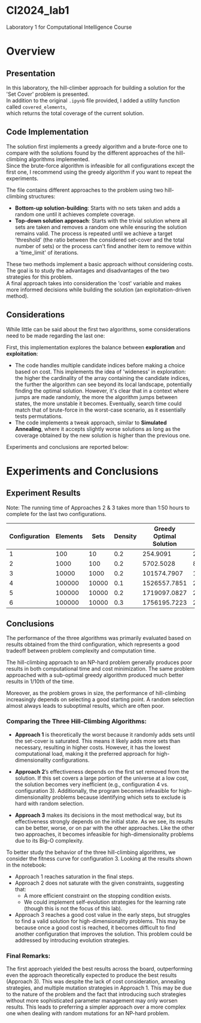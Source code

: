 # CI2024_lab1
Laboratory 1 for Computational Intelligence Course

# Overview
## Presentation
In this laboratory, the hill-climber approach for building a solution for the 'Set Cover' problem is presented.  
In addition to the original `.ipynb` file provided, I added a utility function called `covered_elements`,  
which returns the total coverage of the current solution.

## Code Implementation
The solution first implements a greedy algorithm and a brute-force one to compare with the solutions found by the different approaches of the hill-climbing algorithms implemented.  
Since the brute-force algorithm is infeasible for all configurations except the first one, I recommend using the greedy algorithm if you want to repeat the experiments.

The file contains different approaches to the problem using two hill-climbing structures:

* **Bottom-up solution-building**: Starts with no sets taken and adds a random one until it achieves complete coverage.
* **Top-down solution approach**: Starts with the trivial solution where all sets are taken and removes a random one while ensuring the solution remains valid. The process is repeated until we achieve a target 'threshold' (the ratio between the considered set-cover and the total number of sets) or the process can't find another item to remove within a 'time_limit' of iterations.

These two methods implement a basic approach without considering costs. The goal is to study the advantages and disadvantages of the two strategies for this problem.  
A final approach takes into consideration the 'cost' variable and makes more informed decisions while building the solution (an exploitation-driven method).

## Considerations
While little can be said about the first two algorithms, some considerations need to be made regarding the last one:

First, this implementation explores the balance between **exploration** and **exploitation**:

* The code handles multiple candidate indices before making a choice based on cost. This implements the idea of 'wideness' in exploration: the higher the cardinality of the array containing the candidate indices, the further the algorithm can see beyond its local landscape, potentially finding the optimal solution. However, it's clear that in a context where jumps are made randomly, the more the algorithm jumps between states, the more unstable it becomes. Eventually, search time could match that of brute-force in the worst-case scenario, as it essentially tests permutations.
* The code implements a tweak approach, similar to **Simulated Annealing**, where it accepts slightly worse solutions as long as the coverage obtained by the new solution is higher than the previous one.

Experiments and conclusions are reported below:

# Experiments and Conclusions

## Experiment Results
Note: The running time of Approaches 2 & 3 takes more than 1:50 hours to complete for the last two configurations.

| Configuration | Elements | Sets   | Density | Greedy Optimal Solution | Approach 1   | Approach 2   | Approach 3    |
|---------------|----------|--------|---------|-------------------------|--------------|--------------|---------------|
| 1             | 100      | 10     | 0.2     | 254.9091                | 281.8948     | 254.9091     | 254.9091      |
| 2             | 1000     | 100    | 0.2     | 5702.5028               | 8527.5181    | 14023.5398   | 10326.0617    |
| 3             | 10000    | 1000   | 0.2     | 101574.7907             | 158757.5319  | 1710263.6344 | 183182.3254   |
| 4             | 100000   | 10000  | 0.1     | 1526557.7851            | 2411102.0418 | 50234342.6956| 2415922.1224  |
| 5             | 100000   | 10000  | 0.2     | 1719097.0827            | 2585915.2155 | 4484641.2155 | 2585180.2155  |
| 6             | 100000   | 10000  | 0.3     | 1756195.7223            | 2522800.3354 | /            | 413672179.8582  |

## Conclusions
The performance of the three algorithms was primarily evaluated based on results obtained from the third configuration, which represents a good tradeoff between problem complexity and computation time.

The hill-climbing approach to an NP-hard problem generally produces poor results in both computational time and cost minimization. The same problem approached with a sub-optimal greedy algorithm produced much better results in 1/10th of the time.

Moreover, as the problem grows in size, the performance of hill-climbing increasingly depends on selecting a good starting point. A random selection almost always leads to suboptimal results, which are often poor.

### Comparing the Three Hill-Climbing Algorithms:

- **Approach 1** is theoretically the worst because it randomly adds sets until the set-cover is saturated. This means it likely adds more sets than necessary, resulting in higher costs. However, it has the lowest computational load, making it the preferred approach for high-dimensionality configurations.
  
- **Approach 2**’s effectiveness depends on the first set removed from the solution. If this set covers a large portion of the universe at a low cost, the solution becomes very inefficient (e.g., configuration 4 vs. configuration 3). Additionally, the program becomes infeasible for high-dimensionality problems because identifying which sets to exclude is hard with random selection.

- **Approach 3** makes its decisions in the most methodical way, but its effectiveness strongly depends on the initial state. As we see, its results can be better, worse, or on par with the other approaches. Like the other two approaches, it becomes infeasible for high-dimensionality problems due to its Big-O complexity.

To better study the behavior of the three hill-climbing algorithms, we consider the fitness curve for configuration 3. Looking at the results shown in the notebook:

- Approach 1 reaches saturation in the final steps.
- Approach 2 does not saturate with the given constraints, suggesting that:
  - A more efficient constraint on the stopping condition exists.
  - We could implement self-evolution strategies for the learning rate (though this is not the focus of this lab).
- Approach 3 reaches a good cost value in the early steps, but struggles to find a valid solution for high-dimensionality problems. This may be because once a good cost is reached, it becomes difficult to find another configuration that improves the solution. This problem could be addressed by introducing evolution strategies.

### Final Remarks:
The first approach yielded the best results across the board, outperforming even the approach theoretically expected to produce the best results (Approach 3). This was despite the lack of cost consideration, annealing strategies, and multiple mutation strategies in Approach 1. This may be due to the nature of the problem and the fact that introducing such strategies without more sophisticated parameter management may only worsen results. This leads to preferring a simpler approach over a more complex one when dealing with random mutations for an NP-hard problem.

